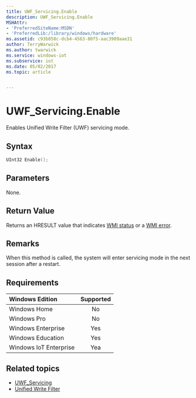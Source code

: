 ```yaml
---
title: UWF_Servicing.Enable
description: UWF_Servicing.Enable
MSHAttr:
- 'PreferredSiteName:MSDN'
- 'PreferredLib:/library/windows/hardware'
ms.assetid: c93b858c-dcb4-4563-80f5-aac3909aae31
author: TerryWarwick
ms.author: twarwick
ms.service: windows-iot
ms.subservice: iot
ms.date: 05/02/2017
ms.topic: article


---
```

# UWF_Servicing.Enable

Enables Unified Write Filter (UWF) servicing mode.

## Syntax

```powershell
UInt32 Enable();
```

## Parameters

None.

## Return Value

Returns an HRESULT value that indicates [WMI status](/windows/win32/wmisdk/wmi-non-error-constants) or a [WMI error](/windows/win32/wmisdk/wmi-error-constants).

## Remarks

When this method is called, the system will enter servicing mode in the next session after a restart.

## Requirements

| Windows Edition        | Supported |
|:-----------------------|:---------:|
| Windows Home           | No        |
| Windows Pro            | No        |
| Windows Enterprise     | Yes       |
| Windows Education      | Yes       |
| Windows IoT Enterprise | Yea       |

## Related topics

- [UWF_Servicing](uwf-servicing.md)
- [Unified Write Filter](unified-write-filter.md)
